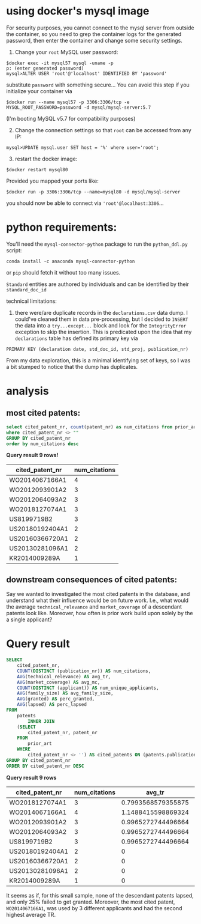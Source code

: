 # using docker's mysql image
For security purposes, you cannot connect to the mysql server from outside the container, so you need to grep the container logs for the generated password, then enter the container and change some security settings.

1. Change your `root` MySQL user password:
```
$docker exec -it mysql57 mysql -uname -p
p: (enter generated password)
mysql>ALTER USER 'root'@'localhost' IDENTIFIED BY 'password'
```
substitute `password` with something secure... You can avoid this step if you initialize your container via
```
$docker run --name mysql57 -p 3306:3306/tcp -e MYSQL_ROOT_PASSWORD=password -d mysql/mysql-server:5.7
```
(I'm booting MySQL v5.7 for compatibility purposes)

2. Change the connection settings so that `root` can be accessed from any IP:
```
mysql>UPDATE mysql.user SET host = '%' where user='root';
```
3. restart the docker image:
```
$docker restart mysql80
```
Provided you mapped your ports like:
```
$docker run -p 3306:3306/tcp --name=mysql80 -d mysql/mysql-server
```
you should now be able to connect via `'root'@localhost:3306`...

# python requirements:
You'll need the `mysql-connector-python` package to run the `python_ddl.py` script:
```
conda install -c anaconda mysql-connector-python
```
or `pip` should fetch it without too many issues.

`Standard` entities are authored by individuals and can be identified by their `standard_doc_id`

technical limitations:

1. there were/are duplicate records in the `declarations.csv` data dump. I could've cleaned them in data pre-processing, but I decided to `INSERT` the data into a `try...except...` block and look for the `IntegrityError` exception to skip the insertion. This is predicated upon the idea that my `declarations` table has defined its primary key via
```
PRIMARY KEY (declaration date, std_doc_id, std_proj, publication_nr)
```
From my data exploration, this is a minimal identifying set of keys, so I was a bit stumped to notice that the dump has duplicates.

# analysis

## most cited patents:
```sql
select cited_patent_nr, count(patent_nr) as num_citations from prior_art
where cited_patent_nr <> ""
GROUP BY cited_patent_nr
order by num_citations desc
```

**Query result 9 rows!**

cited_patent_nr | num_citations
--- | ---
WO2014067166A1 | 4
WO2012093901A2 | 3
WO2012064093A2 | 3
WO2018127074A1 | 3
US8199719B2 | 3
US20180192404A1 | 2
US20160366720A1 | 2
US20130281096A1 | 2
KR2014009289A | 1

## downstream consequences of cited patents:
Say we wanted to investigated the most cited patents in the database, and understand what
their influence would be on future work. I.e., what would the average `technical_relevance` and `market_coverage` of a descendant patents look like. Moreover, how often is prior work
build upon solely by the a single applicant?

# Query result
```sql
SELECT 
    cited_patent_nr,
    COUNT(DISTINCT (publication_nr)) AS num_citations,
    AVG(technical_relevance) AS avg_tr,
    AVG(market_coverage) AS avg_mc,
    COUNT(DISTINCT (applicant)) AS num_unique_applicants,
    AVG(family_size) AS avg_family_size,
    AVG(granted) AS perc_granted,
    AVG(lapsed) AS perc_lapsed
FROM
    patents
        INNER JOIN
    (SELECT 
        cited_patent_nr, patent_nr
    FROM
        prior_art
    WHERE
        cited_patent_nr <> '') AS cited_patents ON (patents.publication_nr = cited_patents.patent_nr)
GROUP BY cited_patent_nr
ORDER BY cited_patent_nr DESC
```

**Query result 9 rows**

cited_patent_nr | num_citations | avg_tr | avg_mc | num_unique_applicants | avg_family_size | perc_granted | perc_lapsed
--- | --- | --- | --- | --- | --- | --- | ---
WO2018127074A1 | 3 | 0.7993568579355875 | 1.2580192188421886 | 2 | 5.6667 | 0.6667 | 0
WO2014067166A1 | 4 | 1.1488415598869324 | 1.1246584430336952 | 3 | 4.75 | 0.75 | 0
WO2012093901A2 | 3 | 0.9965272744496664 | 0.9434707462787628 | 3 | 3.6667 | 0.6667 | 0
WO2012064093A2 | 3 | 0.9965272744496664 | 0.9434707462787628 | 3 | 3.6667 | 0.6667 | 0
US8199719B2 | 3 | 0.9965272744496664 | 0.9434707462787628 | 3 | 3.6667 | 0.6667 | 0
US20180192404A1 | 2 | 0 | 1.0498121529817581 | 2 | 4.5 | 1 | 0
US20160366720A1 | 2 | 0 | 1.0498121529817581 | 2 | 4.5 | 1 | 0
US20130281096A1 | 2 | 0 | 1.0498121529817581 | 2 | 4.5 | 1 | 0
KR2014009289A | 1 | 0 | 1.704514980316162 | 1 | 8 | 1 | 0

It seems as if, for this small sample, none of the descendant patents lapsed, and only 25%
failed to get granted. Moreover, the most cited patent, `WO2014067166A1`, was used by
3 different applicants and had the second highest average TR.